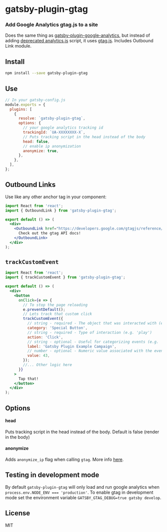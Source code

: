# gatsby-plugin-gtag

### Add Google Analytics gtag.js to a site

Does the same thing as
[gatsby-plugin-google-analytics](https://github.com/gatsbyjs/gatsby/tree/master/packages/gatsby-plugin-google-analytics),
but instead of adding [deprecated analytics.js](https://developers.google.com/analytics/devguides/collection/gtagjs/migration)
script, it uses
[gtag.js](https://developers.google.com/analytics/devguides/collection/gtagjs/). Includes Outbound Link module.

## Install

```bash
npm install --save gatsby-plugin-gtag
```

## Use

```js
// In your gatsby-config.js
module.exports = {
  plugins: [
    {
      resolve: `gatsby-plugin-gtag`,
      options: {
        // your google analytics tracking id
        trackingId: `UA-XXXXXXXX-X`,
        // Puts tracking script in the head instead of the body
        head: false,
        // enable ip anonymization
        anonymize: true,
      },
    },
  ],
};
```

## Outbound Links

Use like any other anchor tag in your component:

```jsx
import React from 'react';
import { OutboundLink } from 'gatsby-plugin-gtag';

export default () => (
  <div>
    <OutboundLink href="https://developers.google.com/gtagjs/reference/event">
      Check out the gtag API docs!
    </OutboundLink>
  </div>
);
```

## `trackCustomEvent`

```jsx
import React from 'react';
import { trackCustomEvent } from 'gatsby-plugin-gtag';

export default () => (
  <div>
    <button
      onClick={e => {
        // To stop the page reloading
        e.preventDefault();
        // Lets track that custom click
        trackCustomEvent({
          // string - required - The object that was interacted with (e.g.video)
          category: 'Special Button',
          // string - required - Type of interaction (e.g. 'play')
          action: 'Click',
          // string - optional - Useful for categorizing events (e.g. 'Spring Campaign')
          label: 'Gatsby Plugin Example Campaign',
          // number - optional - Numeric value associated with the event. (e.g. A product ID)
          value: 43,
        });
        //... Other logic here
      }}
    >
      Tap that!
    </button>
  </div>
);
```

## Options

#### head

Puts tracking script in the head instead of the body. Default is false (render in the body)

#### anonymize

Adds `anonymize_ip` flag when calling `gtag`. More info
[here](https://developers.google.com/analytics/devguides/collection/gtagjs/ip-anonymization).

## Testing in development mode

By default `gatsby-plugin-gtag` will only load and run google analytics when `process.env.NODE_ENV === 'production'`.
To enable gtag in development mode set the environment variable `GATSBY_GTAG_DEBUG=true gatsby develop`.

## License

MIT
